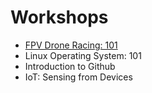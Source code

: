 # Workshops
+ [FPV Drone Racing: 101]()
+ Linux Operating System: 101
+ Introduction to Github
+ IoT: Sensing from Devices
